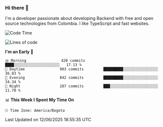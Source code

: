 ### Hi there 👋

I'm a developer passionate about developing Backend with free and open source technologies from Colombia. I like TypeScript and fast websites.

<!--START_SECTION:waka-->
![Code Time](http://img.shields.io/badge/Code%20Time-5%2C482%20hrs%2046%20mins-blue)

![Lines of code](https://img.shields.io/badge/From%20Hello%20World%20I%27ve%20Written-5.2%20million%20lines%20of%20code-blue)

**I'm an Early 🐤** 

```text
🌞 Morning                420 commits         ████░░░░░░░░░░░░░░░░░░░░░   17.13 % 
🌆 Daytime                903 commits         █████████░░░░░░░░░░░░░░░░   36.83 % 
🌃 Evening                842 commits         █████████░░░░░░░░░░░░░░░░   34.34 % 
🌙 Night                  287 commits         ███░░░░░░░░░░░░░░░░░░░░░░   11.70 % 
```


📊 **This Week I Spent My Time On** 

```text
🕑︎ Time Zone: America/Bogota
```


 Last Updated on 12/06/2025 18:55:35 UTC
<!--END_SECTION:waka-->
